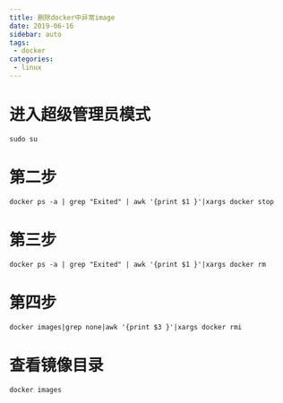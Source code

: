 ```yaml
---
title: 删除docker中异常image
date: 2019-06-16
sidebar: auto
tags:
 - docker
categories: 
 - linux
---
```


# 进入超级管理员模式
`sudo su`

# 第二步 
`docker ps -a | grep "Exited" | awk '{print $1 }'|xargs docker stop`

# 第三步
`docker ps -a | grep "Exited" | awk '{print $1 }'|xargs docker rm`

# 第四步
`docker images|grep none|awk '{print $3 }'|xargs docker rmi`

# 查看镜像目录
`docker images`